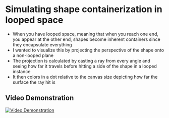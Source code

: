 # Simulating shape containerization in looped space

- When you have looped space, meaning that when you reach one end, you appear at the other end, shapes become inherent containers since they encapsulate everything
- I wanted to visualize this by projecting the perspective of the shape onto a non-looped plane
- The projection is calculated by casting a ray from every angle and seeing how far it travels before hitting a side of the shape in a looped instance
- It then colors in a dot relative to the canvas size depicting how far the surface the ray hit is

## Video Demonstration
[![Video Demonstration](https://img.youtube.com/vi/7-Hzcx20rLo/0.jpg)](http://www.youtube.com/watch?v=7-Hzcx20rLo)
